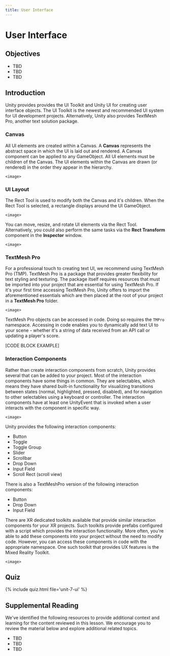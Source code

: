 ```yaml
---
title: User Interface
---
```


# User Interface

## Objectives

- TBD
- TBD
- TBD

## Introduction

Unity provides provides the UI Toolkit and Unity UI for creating user interface objects. The UI Toolkit is the newest and recommended UI system for UI development projects. Alternatively, Unity also provides TextMesh Pro, another text solution package.

### Canvas

All UI elements are created within a Canvas. A **Canvas** represents the abstract space in which the UI is laid out and rendered. A Canvas component can be applied to any GameObject. All UI elements must be children of the Canvas. The UI elements within the Canvas are drawn (or rendered) in the order they appear in the hierarchy.

`<image>`

### UI Layout

The Rect Tool is used to modify both the Canvas and it's children. When the Rect Tool is selected, a rectangle displays around the UI GameObject.

`<image>`

You can move, resize, and rotate UI elements via the Rect Tool. Alternatively, you could also perform the same tasks via the **Rect Transform** component in the **Inspector** window.

`<image>`

### TextMesh Pro

For a professional touch to creating text UI, we recommend using TextMesh Pro (TMP). TextMesh Pro is a package that provides greater flexibility for text styling and texturing. The package itself requires resources that must be imported into your project that are essential for using TextMesh Pro. If it's your first time accessing TextMesh Pro, Unity offers to import the aforementioned essentials which are then placed at the root of your project in a **TextMesh Pro** folder.

`<image>`

TextMesh Pro objects can be accessed in code. Doing so requires the `TMPro` namespace. Accessing in code enables you to dynamically add text UI to your scene - whether it's a string of data received from an API call or updating a player's score.

[CODE BLOCK EXAMPLE]

### Interaction Components

Rather than create interaction components from scratch, Unity provides several that can be added to your project. Most of the interaction components have some things in common. They are selectables, which means they have shared built-in functionality for visualizing transitions between states (normal, highlighted, pressed, disabled), and for navigation to other selectables using a keyboard or controller. The interaction components have at least one UnityEvent that is invoked when a user interacts with the component in specific way.

`<image>`

Unity provides the following interaction components:

- Button
- Toggle
- Toggle Group
- Slider
- Scrollbar
- Drop Down
- Input Field
- Scroll Rect (scroll view)

There is also a TextMeshPro version of the following interaction components:  

- Button
- Drop Down
- Input Field

There are XR dedicated toolkits available that provide similar interaction components for your XR projects. Such toolkits provide prefabs configured with a script which provides the interaction functionality. More often, you're able to add these components into your project without the need to modify code. However, you can access these components in code with the appropriate namespace. One such toolkit that provides UX features is the Mixed Reality Toolkit.

`<image>`

## Quiz

{% include quiz.html file='unit-7-ui' %}

## Supplemental Reading

We've identified the following resources to provide additional context and learning for the content reviewed in this lesson. We encourage you to review the material below and explore additional related topics.

- TBD
- TBD
- TBD